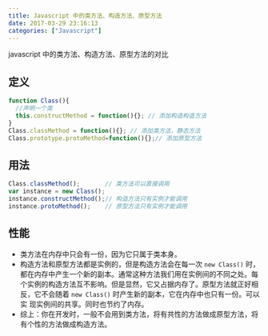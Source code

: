 ```yaml
---
title: Javascript 中的类方法、构造方法、原型方法
date: 2017-03-29 23:16:13
categories: ["Javascript"]
---
```


javascript 中的类方法、构造方法、原型方法的对比
<!-- more -->
## 定义

```javascript
function Class(){
  //声明一个类
  this.constructMethod = function(){}; // 添加构造构造方法
}
Class.classMethod = function(){}; // 添加类方法，静态方法
Class.prototype.protoMethod=function(){};// 添加原型方法
```

## 用法

```javascript
Class.classMethod();       // 类方法可以直接调用
var instance = new Class();
instance.constructMethod();// 构造方法只有实例才能调用
instance.protoMethod();    // 原型方法只有实例才能调用
```

## 性能

* 类方法在内存中只会有一份，因为它只属于类本身。
* 构造方法和原型方法都是实例的，但是构造方法会在每一次 `new Class()` 时，都在内存中产生一个新的副本。通常这种方法我们用在实例间的不同之处。每
个实例的构造方法互不影响。但是显然，它又占据内存了。原型方法就正好相反，它不会随着 `new Class()` 时产生新的副本，它在内存中也只有一份。可以实
现实例间的共享。同时也节约了内存。
* 综上：你在开发时，一般不会用到类方法，将有共性的方法做成原型方法，将有个性的方法做成构造方法。

